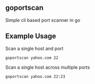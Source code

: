 goportscan
----------

Simple cli based port scanner in go

Example Usage
-------------

Scan a single host and port

    goportscan yahoo.com 22
    
Scan a single host across multiple ports

    goportscan yahoo.com 22:23
